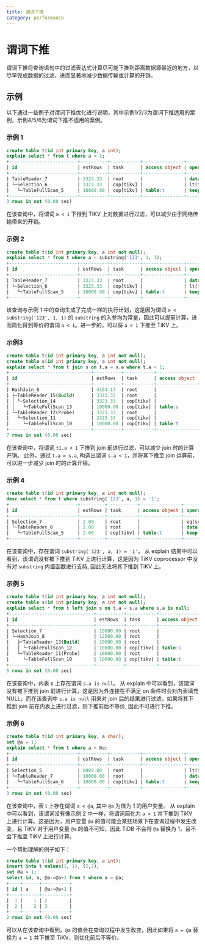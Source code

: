 ```yaml
---
title: 谓词下推
category: performance
---
```


# 谓词下推

谓词下推将查询语句中的过滤表达式计算尽可能下推到距离数据源最近的地方，以尽早完成数据的过滤，进而显著地减少数据传输或计算的开销。

## 示例

以下通过一些例子对谓词下推优化进行说明，其中示例1/2/3为谓词下推适用的案例，示例4/5/6为谓词下推不适用的案例。

### 示例 1

```sql
create table t(id int primary key, a int);
explain select * from t where a < 1;
+-------------------------+----------+-----------+---------------+--------------------------------+
| id                      | estRows  | task      | access object | operator info                  |
+-------------------------+----------+-----------+---------------+--------------------------------+
| TableReader_7           | 3323.33  | root      |               | data:Selection_6               |
| └─Selection_6           | 3323.33  | cop[tikv] |               | lt(test.t.a, 1)                |
|   └─TableFullScan_5     | 10000.00 | cop[tikv] | table:t       | keep order:false, stats:pseudo |
+-------------------------+----------+-----------+---------------+--------------------------------+
3 rows in set (0.00 sec)
```

在该查询中，将谓词 `a < 1` 下推到 TiKV 上对数据进行过滤，可以减少由于网络传输带来的开销。

### 示例 2

```sql
create table t(id int primary key, a int not null);
explain select * from t where a < substring('123', 1, 1);
+-------------------------+----------+-----------+---------------+--------------------------------+
| id                      | estRows  | task      | access object | operator info                  |
+-------------------------+----------+-----------+---------------+--------------------------------+
| TableReader_7           | 3323.33  | root      |               | data:Selection_6               |
| └─Selection_6           | 3323.33  | cop[tikv] |               | lt(test.t.a, 1)                |
|   └─TableFullScan_5     | 10000.00 | cop[tikv] | table:t       | keep order:false, stats:pseudo |
+-------------------------+----------+-----------+---------------+--------------------------------+
```

该查询与示例 1 中的查询生成了完成一样的执行计划，这是因为谓词 `a < substring('123', 1, 1)` 的 `substring` 的入参均为常量，因此可以提前计算，进而简化得到等价的谓词 `a < 1`。进一步的，可以将 `a < 1` 下推至 TiKV 上。

### 示例3

```sql
create table t(id int primary key, a int not null);
create table s(id int primary key, a int not null);
explain select * from t join s on t.a = s.a where t.a < 1;
+------------------------------+----------+-----------+---------------+--------------------------------------------+
| id                           | estRows  | task      | access object | operator info                              |
+------------------------------+----------+-----------+---------------+--------------------------------------------+
| HashJoin_8                   | 4154.17  | root      |               | inner join, equal:[eq(test.t.a, test.s.a)] |
| ├─TableReader_15(Build)      | 3323.33  | root      |               | data:Selection_14                          |
| │ └─Selection_14             | 3323.33  | cop[tikv] |               | lt(test.s.a, 1)                            |
| │   └─TableFullScan_13       | 10000.00 | cop[tikv] | table:s       | keep order:false, stats:pseudo             |
| └─TableReader_12(Probe)      | 3323.33  | root      |               | data:Selection_11                          |
|   └─Selection_11             | 3323.33  | cop[tikv] |               | lt(test.t.a, 1)                            |
|     └─TableFullScan_10       | 10000.00 | cop[tikv] | table:t       | keep order:false, stats:pseudo             |
+------------------------------+----------+-----------+---------------+--------------------------------------------+
7 rows in set (0.00 sec)
```

在该查询中，将谓词 `t1.a < 1` 下推到 join 前进行过滤，可以减少 join 时的计算开销。
此外，通过 `t.a = s.a`, 构造出谓词 `s.a < 1`，并将其下推至 join 运算前，可以进一步减少 join 时的计算开销。

### 示例 4

```sql
create table t(id int primary key, a int not null);
desc select * from t where substring('123', a, 1) = '1';
+-------------------------+---------+-----------+---------------+----------------------------------------+
| id                      | estRows | task      | access object | operator info                          |
+-------------------------+---------+-----------+---------------+----------------------------------------+
| Selection_7             | 2.00    | root      |               | eq(substring("123", test.t.a, 1), "1") |
| └─TableReader_6         | 2.00    | root      |               | data:TableFullScan_5                   |
|   └─TableFullScan_5     | 2.00    | cop[tikv] | table:t       | keep order:false, stats:pseudo         |
+-------------------------+---------+-----------+---------------+----------------------------------------+
```

在该查询中，存在谓词 `substring('123', a, 1) = '1'`。
从 explain 结果中可以看到，该谓词没有被下推到 TiKV 上进行计算，这是因为 TiKV coprocessor 中没有对 `substring` 内置函数进行支持, 因此无法将其下推到 TiKV 上。

### 示例 5

```sql
create table t(id int primary key, a int not null);
create table s(id int primary key, a int not null);
explain select * from t left join s on t.a = s.a where s.a is null;
+-------------------------------+----------+-----------+---------------+-------------------------------------------------+
| id                            | estRows  | task      | access object | operator info                                   |
+-------------------------------+----------+-----------+---------------+-------------------------------------------------+
| Selection_7                   | 10000.00 | root      |               | isnull(test.s.a)                                |
| └─HashJoin_8                  | 12500.00 | root      |               | left outer join, equal:[eq(test.t.a, test.s.a)] |
|   ├─TableReader_13(Build)     | 10000.00 | root      |               | data:TableFullScan_12                           |
|   │ └─TableFullScan_12        | 10000.00 | cop[tikv] | table:s       | keep order:false, stats:pseudo                  |
|   └─TableReader_11(Probe)     | 10000.00 | root      |               | data:TableFullScan_10                           |
|     └─TableFullScan_10        | 10000.00 | cop[tikv] | table:t       | keep order:false, stats:pseudo                  |
+-------------------------------+----------+-----------+---------------+-------------------------------------------------+
6 rows in set (0.00 sec)
```

在该查询中，内表 s 上存在谓词 `s.a is null`。
从 explain 中可以看到，该谓词没有被下推到 join 前进行计算，这是因为外连接在不满足 on 条件时会对内表填充 NULL，而在该查询中 `s.a is null` 用来对 join 后的结果进行过滤，如果将其下推到 join 前在内表上进行过滤，则下推前后不等价, 因此不可进行下推。

### 示例 6

```sql
create table t(id int primary key, a char);
set @a = 1;
explain select * from t where a < @a;
+-------------------------+----------+-----------+---------------+--------------------------------+
| id                      | estRows  | task      | access object | operator info                  |
+-------------------------+----------+-----------+---------------+--------------------------------+
| Selection_5             | 8000.00  | root      |               | lt(test.t.a, getvar("a"))      |
| └─TableReader_7         | 10000.00 | root      |               | data:TableFullScan_6           |
|   └─TableFullScan_6     | 10000.00 | cop[tikv] | table:t       | keep order:false, stats:pseudo |
+-------------------------+----------+-----------+---------------+--------------------------------+
3 rows in set (0.00 sec)
```

在该查询中，表 t 上存在谓词 `a < @a`, 其中 `@a` 为值为 1 的用户变量。
从 explain 中可以看到，该谓词没有像示例 2 中一样，将谓词简化为 `a < 1` 并下推到 TiKV 上进行计算。这是因为，用户变量 `@a` 的值可能会某些场景下在查询过程中发生改变，且 TiKV 对于用户变量 `@a` 的值不可知，因此 TiDB 不会将 `@a` 替换为 1，且不会下推至 TiKV 上进行计算。

一个帮助理解的例子如下：

```sql
create table t(id int primary key, a int);
insert into t values(1, 1), (2,2);
set @a = 1;
select id, a, @a:=@a+1 from t where a = @a;
+----+------+----------+
| id | a    | @a:=@a+1 |
+----+------+----------+
|  1 |    1 | 2        |
|  2 |    2 | 3        |
+----+------+----------+
2 rows in set (0.00 sec)
```

可以从在该查询中看到，`@a` 的值会在查询过程中发生改变，因此如果将 `a = @a` 替换为 `a = 1` 并下推至 TiKV，则优化前后不等价。
